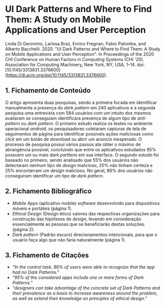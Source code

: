 # UI Dark Patterns and Where to Find Them: A Study on Mobile Applications and User Perception

Linda Di Geronimo, Larissa Braz, Enrico Fregnan, Fabio Palomba, and Alberto Bacchelli. 2020. "UI Dark Patterns and Where to Find Them: A Study on Mobile Applications and User Perception". In Proceedings of the 2020 CHI Conference on Human Factors in Computing Systems (CHI '20). Association for Computing Machinery, New York, NY, USA, 1–14. doi: [10.1145/3313831.3376600] (https://dl.acm.org/doi/10.1145/3313831.3376600).

## 1. Fichamento de Conteúdo

O artigo apresenta duas pesquisas, sendo a primeira focada em identificar manualmente a presença do *dark pattern* em 240 aplicativos e a segunda pesquisa uma entrevista com 584 usuários com um intuito dos mesmos avaliaram se conseguiam identificara presença de algum tipo de *anti-pattern* ou *dark pattern*. O primeiro estudo realiza os testes no ambiente operacional *android*, os pesquisadores coletaram capturas de tela de seguimentos de página para identificar possíveis ações maliciosas como *click* em um botão de *download* ou abrir um anúncio inesperado. O processo de pesquisa possui vários passos ate obter o máximo de abrangência possível, concluindo que entre os aplicativos estudados 95% possuem um ou mais *dark parttens* em sua interface. O segundo estudo foi baseado no primeiro, sendo analisado que 55% dos usuários não detectaram nenhum tipo de *design* malicioso, 20% não tinham certeza e 25% encontarram um *design* malicioso. No geral, 86% dos usuários não conseguiram identificar um tipo de *dark pattern*.

## 2. Fichamento Bibliográfico 


* _Mobile Apps_ (aplicativo mobile) *software* desenvolvido para dispositivos móveis e portáteis (página 1).
* _Ethical Design_ (Design ético) valores das respectivas organizações para construção das hipóteses de *design*, levando em consideração essencialmente as pessoas que se beneficiarão destas soluções. (página 2).
* _Dark pattern_ (Padrão escuro) direcionamentos intencionais, para que o usuário faça algo que não faria naturalmente (página 1).

## 3. Fichamento de Citações 


* _"In the control task, 86% of users were able to recognize that the app had no Dark Patterns."_
* _"95% of the considered apps include one or more forms of Dark Patterns."_
* _"designers can take advantage of the concrete set of Dark Patterns and their prevalence as a basis to increase awareness around the problem, as well as extend their knowledge on principles of ethical design."_
